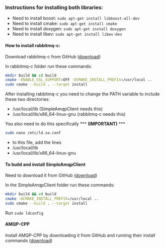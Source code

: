 ### Instructions for installing both libraries:

- Need to install boost: `sudo apt-get install libboost-all-dev`
- Need to install cmake: `sudo apt-get install cmake`
- Need to install doxygen: `sudo apt-get install doxygen`
- Need to install libev: `sudo apt-get install libev-dev`

#### How to install rabbitmq-c:

Download rabbitmq-c from GitHub ([download](https://github.com/alanxz/rabbitmq-c)) 

In rabbitmq-c folder run these commands:
```bash
mkdir build && cd build
cmake -ENABLE_SSL_SUPPORT=OFF -DCMAKE_INSTALL_PREFIX=/usr/local ..
sudo cmake --build . --target install
```

After installing rabbitmq-c you need to change the PATH variable to include these two directories:
- /usr/local/lib (SimpleAmqpClient needs this)
- /usr/local/lib/x86_64-linux-gnu (rabbitmq-c needs this)

You also need to do this specifically *** **(IMPORTANT)** *** 
```bash
sudo nano /etc/ld.so.conf
```
- to this file, add the lines
 - /usr/local/lib
 - /usr/local/lib/x86_64-linux-gnu

#### To build and install SimpleAmqpClient 

Need to download it from GitHub ([download](https://github.com/alanxz/SimpleAmqpClient))

In the SimpleAmqpClient folder run these commands:
```bash
mkdir build && cd build
cmake -DCMAKE_INSTALL_PREFIX=/usr/local ..
sudo cmake --build . --target install
```

Run `sudo ldconfig`

#### AMQP-CPP
Install AMQP-CPP by downloading it from GitHub and running their install commands
([download](https://github.com/CopernicaMarketingSoftware/AMQP-CPP))

